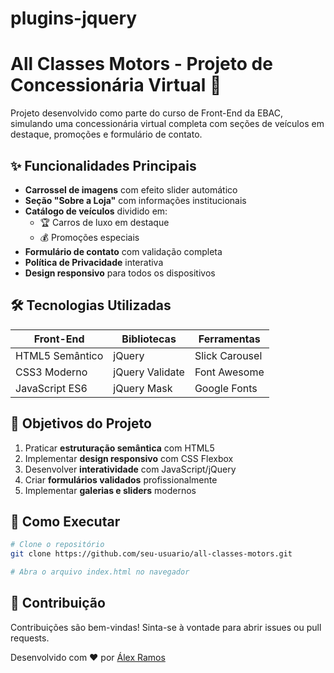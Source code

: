 # plugins-jquery

# All Classes Motors - Projeto de Concessionária Virtual 🚗

Projeto desenvolvido como parte do curso de Front-End da EBAC, simulando uma concessionária virtual completa com seções de veículos em destaque, promoções e formulário de contato.

## ✨ Funcionalidades Principais

- **Carrossel de imagens** com efeito slider automático
- **Seção "Sobre a Loja"** com informações institucionais
- **Catálogo de veículos** dividido em:
  - 🏆 Carros de luxo em destaque
  - 💰 Promoções especiais
- **Formulário de contato** com validação completa
- **Política de Privacidade** interativa
- **Design responsivo** para todos os dispositivos

## 🛠 Tecnologias Utilizadas

| Front-End          | Bibliotecas           | Ferramentas          |
|--------------------|-----------------------|----------------------|
| HTML5 Semântico    | jQuery                | Slick Carousel       |
| CSS3 Moderno       | jQuery Validate       | Font Awesome         |
| JavaScript ES6     | jQuery Mask           | Google Fonts         |

## 🎯 Objetivos do Projeto

1. Praticar **estruturação semântica** com HTML5
2. Implementar **design responsivo** com CSS Flexbox
3. Desenvolver **interatividade** com JavaScript/jQuery
4. Criar **formulários validados** profissionalmente
5. Implementar **galerias e sliders** modernos

## 🚀 Como Executar

```bash
# Clone o repositório
git clone https://github.com/seu-usuario/all-classes-motors.git

# Abra o arquivo index.html no navegador
```

## 🤝 Contribuição

Contribuições são bem-vindas! Sinta-se à vontade para abrir issues ou pull requests.

Desenvolvido com ❤️ por [Álex Ramos](https://www.linkedin.com/in/alex-magalhaes-lkn/)
